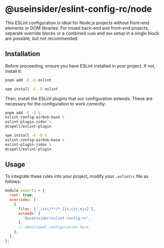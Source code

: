 # @useinsider/eslint-config-rc/node

This ESLint configuration is ideal for Node.js projects without front-end
elements or DOM libraries. For mixed back-end and front-end projects, separate
override blocks or a combined `node` and `dom` setup in a single block are
possible, but not recommended.

## Installation

Before proceeding, ensure you have ESLint installed in your project.
If not, install it:

```bash
pnpm add -E -D eslint
```

```bash
npm install -E -D eslint
```

Then, install the ESLint plugins that our configuration extends. These are
necessary for the configuration to work correctly:

```bash
pnpm add -E -D \
eslint-config-airbnb-base \
eslint-plugin-jsdoc \
@cspell/eslint-plugin
```

```bash
npm install -E -D \
eslint-config-airbnb-base \
eslint-plugin-jsdoc \
@cspell/eslint-plugin
```

## Usage

To integrate these rules into your project, modify your `.eslintrc` file as
follows:

```js
module.exports = {
  root: true,
  overrides: [
    {
      files: ['./src/**/*.{js,cjs,mjs}'],
      extends: [
        '@useinsider/eslint-config-rc',
      ],
      // Additional configuration here
    },
  ],
};
```
